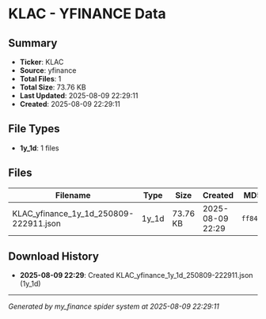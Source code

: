 # KLAC - YFINANCE Data

## Summary
- **Ticker**: KLAC
- **Source**: yfinance
- **Total Files**: 1
- **Total Size**: 73.76 KB
- **Last Updated**: 2025-08-09 22:29:11
- **Created**: 2025-08-09 22:29:11

## File Types
- **1y_1d**: 1 files

## Files

| Filename | Type | Size | Created | MD5 Hash |
|----------|------|------|---------|----------|
| KLAC_yfinance_1y_1d_250809-222911.json | 1y_1d | 73.76 KB | 2025-08-09 22:29 | `ff84eae7...` |

## Download History

- **2025-08-09 22:29**: Created KLAC_yfinance_1y_1d_250809-222911.json (1y_1d)

---
*Generated by my_finance spider system at 2025-08-09 22:29:11*
